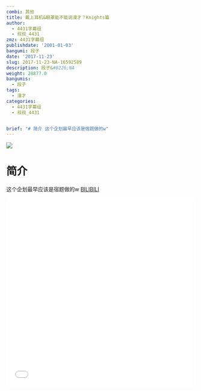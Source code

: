 ```yaml
---
combi: 其他
title: 戴上耳机&眼罩能不能说漫才？Knights篇
author:
  - 4431字幕组
  - 叔叔_4431
zmz: 4431字幕组
publishdate: '2001-01-03'
bangumi: 段子
date: '2017-11-23'
slug: 2017-11-23-NA-16592589
description: 段子&#8226;NA
weight: 28877.0
bangumis:
  - 段子
tags:
  - 漫才
categories:
  - 4431字幕组
  - 叔叔_4431


brief: "# 简介 这个企划最早应该是宿题做的w"
---
```

![](https://i.imgur.com/4EjzuVk.png)
# 简介  
这个企划最早应该是宿题做的w
  [BILIBILI](https://www.bilibili.com/video/av16592589/)

<div class="vcontainer">  <iframe class="video" src="//www.bilibili.com/blackboard/player.html?aid=16592589" width="100%" height="500" frameborder="0" allowfullscreen="allowfullscreen"></iframe></div>
